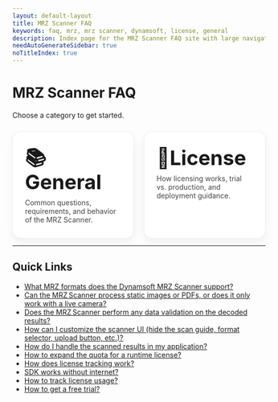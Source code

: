 ```yaml
---
layout: default-layout
title: MRZ Scanner FAQ
keywords: faq, mrz, mrz scanner, dynamsoft, license, general
description: Index page for the MRZ Scanner FAQ site with large navigation buttons.
needAutoGenerateSidebar: true
noTitleIndex: true
---
```


# MRZ Scanner FAQ

Choose a category to get started.

<!-- Responsive 2x2-style grid (wraps to 1xN on small screens) -->
<style>
  .faq-grid {
    display: grid;
    grid-template-columns: repeat(auto-fit, minmax(260px, 1fr));
    gap: 20px;
    margin: 24px 0 8px 0;
  }
  .faq-tile {
    display: block;
    text-decoration: none;
    padding: 28px 24px;
    border-radius: 16px;
    border: 1px solid rgba(0,0,0,0.06);
    box-shadow: 0 6px 16px rgba(0,0,0,0.06);
    transition: transform 0.08s ease, box-shadow 0.12s ease, border-color 0.12s ease;
    background: #fff;
  }
  .faq-tile:hover,
  .faq-tile:focus {
    transform: translateY(-2px);
    box-shadow: 0 10px 22px rgba(0,0,0,0.10);
    border-color: rgba(0,0,0,0.12);
    outline: none;
  }
  .faq-tile h2 {
    margin: 0 0 8px 0;
    font-size: 2.5rem;
    line-height: 1.2;
  }
  .faq-tile p {
    margin: 0;
    color: #444;
  }

  /* Prefer 2 columns on wider viewports for a "2x2" feel; auto-fit handles wrapping with 3 tiles */
  @media (min-width: 720px) {
    .faq-grid {
      grid-template-columns: repeat(2, 1fr);
    }
  }
</style>

<div class="faq-grid">

  <!-- General -->
  <a class="faq-tile" href="/faq/mrz-scanner/general/index.html" aria-label="General MRZ Scanner FAQs">
    <h2>📚 General</h2>
    <p>Common questions, requirements, and behavior of the MRZ Scanner.</p>
  </a>

  <!-- License -->
  <a class="faq-tile" href="/faq/mrz-scanner/license/index.html" aria-label="License FAQs">
    <h2>🔑License</h2>
    <p>How licensing works, trial vs. production, and deployment guidance.</p>
  </a>

</div>

---

## Quick Links

- [What MRZ formats does the Dynamsoft MRZ Scanner support?](general/mrz-formats-supported.html)
- [Can the MRZ Scanner process static images or PDFs, or does it only work with a live camera? ](general/static-image-and-pdf-support.html)
- [Does the MRZ Scanner perform any data validation on the decoded results?](general/data-validation.html)
- [How can I customize the scanner UI (hide the scan guide, format selector, upload button, etc.)?](general/ui-customization.html)
- [How do I handle the scanned results in my application?](general/handling-results.html)
- [How to expand the quota for a runtime license?](license/expand-quota-for-runtime-license.html)
- [How does license tracking work?](license/how-license-tracking-works.html)
- [SDK works without internet?](license/sdk-works-without-internet.html)
- [How to track license usage?](license/track-license.html)
- [How to get a free trial?](license/dbr-free-trial.html)
